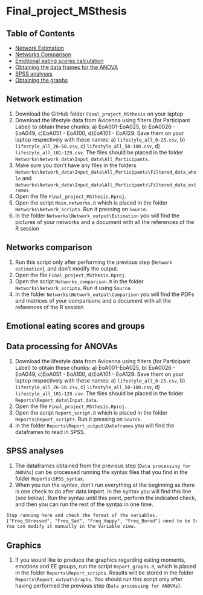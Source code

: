 # Final_project_MSthesis

## Table of Contents
- [Network Estimation](#Network-estimation)
- [Networks Comparison](#Networks-comparison)
- [Emotional eating scores calculation](#Emotional-eating-scores-and-groups)
- [Obtaining the data frames for the ANOVA](#Data-processing-for-ANOVAs)
- [SPSS analyses](#SPSS-analyses)
- [Obtaining the graphs](#Graphics)

## Network estimation
1. Download the GitHub folder ```Final_project_MSthesis``` on your laptop
2. Download the lifestyle data from Avicenna using filters (for Participant Label) to obtain these chunks: a) EoA001-EoA025, b) EoA0026 - EoA049, c)EoA051 - EoA100, d)EoA101 - EoA129. Save them on your laptop respectively with these names: a) ```lifestyle_all_0-25.csv```, b) ```lifestyle_all_26-50.csv```, c) ```lifestyle_all_50-100.csv```, d) ```lifestyle_all_101-129.csv```. The files should be placed in the folder ```Networks\Network_data\Input_data\All_Participants```.
3. Make sure you don't have any files in the folders ```Networks\Network_data\Input_data\All_Participants\Filtered_data_whole``` and ```Networks\Network_data\Input_data\All_Participants\Filtered_data_extremes```
4. Open the file ```Final_project_MSthesis.Rproj```.
5. Open the script ```Main.networks.R``` which is placed in the folder ```Networks\Network_scripts```. Run it pressing on ```Source```.
6. In the folder ```Networks\Network_output\Estimation``` you will find the pictures of your networks and a document with all the references of the R session

## Networks comparison
1. Run this script only after performing the previous step (```Network estimation```), and don't modify the output.
2. Open the file ```Final_project_MSthesis.Rproj```.
3. Open the script ```Networks_comparison.R``` in the folder ```Networks\Network_scripts```. Run it using ```Source```.
4. In the folder ```Networks\Network_output\Comparison``` you will find the PDFs and matrices of your comparisons and a document with all the references of the R session

## Emotional eating scores and groups


## Data processing for ANOVAs
1. Download the lifestyle data from Avicenna using filters (for Participant Label) to obtain these chunks: a) EoA001-EoA025, b) EoA0026 - EoA049, c)EoA051 - EoA100, d)EoA101 - EoA129. Save them on your laptop respectively with these names: a) ```lifestyle_all_0-25.csv```, b) ```lifestyle_all_26-50.csv```, c) ```lifestyle_all_50-100.csv```, d) ```lifestyle_all_101-129.csv```. The files should be placed in the folder ```Reports\Report_data\Input_data```.
2. Open the file ```Final_project_MSthesis.Rproj```.
3. Open the script ```Report_script.R``` which is placed in the folder ```Reports\Report_scripts```. Run it pressing on ```Source```.
4. In the folder ```Reports\Report_output\Dataframes``` you will find the dataframes to read in SPSS.

## SPSS analyses 
1. The dataframes obtained from the previous step (```Data processing for ANOVAs```) can be processed running the syntax files that you find in the folder ```Reports\SPSS_syntax```.
2. When you run the syntax, don't run everything at the beginning as there is one check to do after data import. In the syntax you will find this line (see below). Run the syntax until this point, perform the indicated check, and then you can run the rest of the syntax in one time. 
```diff
Stop running here and check the format of the variables. 
["Freq_Stressed", "Freq_Sad", "Freq_Happy", "Freq_Bored"] need to be Scale formatted.
You can modify it manually in the Variable view.
``` 

## Graphics
1. If you would like to produce the graphics regarding eating moments, emotions and EE groups, run the script ```Report_graphs.R```, which is placed in the folder ```Reports\Report_scripts```. Results will be stored in the folder ```Reports\Report_output\Graphs```. You should run this script only after having performed the previous step (```Data processing for ANOVAs```).
